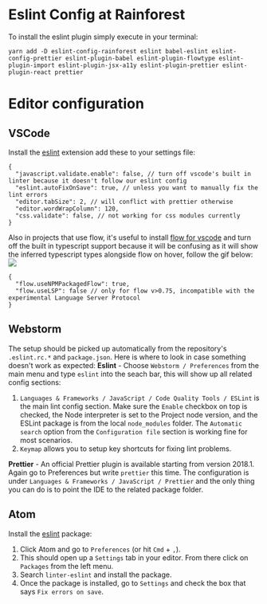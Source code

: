 # Eslint Config at Rainforest

To install the eslint plugin simply execute in your terminal:

`yarn add -D eslint-config-rainforest eslint babel-eslint eslint-config-prettier eslint-plugin-babel eslint-plugin-flowtype eslint-plugin-import eslint-plugin-jsx-a11y eslint-plugin-prettier eslint-plugin-react prettier`

# Editor configuration

## VSCode
Install the [eslint](https://marketplace.visualstudio.com/items?itemName=dbaeumer.vscode-eslint) extension
add these to your settings file:
```
{
  "javascript.validate.enable": false, // turn off vscode's built in linter because it doesn't follow our eslint config
  "eslint.autoFixOnSave": true, // unless you want to manually fix the lint errors
  "editor.tabSize": 2, // will conflict with prettier otherwise
  "editor.wordWrapColumn": 120,
  "css.validate": false, // not working for css modules currently
}
```

Also in projects that use flow, it's useful to install [flow for vscode](https://github.com/flowtype/flow-for-vscode) and turn off the built in typescript support because it will be confusing as it will show the inferred typescript types alongside flow on hover, follow the gif below:
![](https://raw.githubusercontent.com/flowtype/flow-for-vscode/1ae5552d149bb41c8173dee552a2975b336e7beb/readme/flow-disable-tsc.gif)

```
{
  "flow.useNPMPackagedFlow": true,
  "flow.useLSP": false // only for flow v>0.75, incompatible with the experimental Language Server Protocol
}
```
## Webstorm
The setup should be picked up automatically from the repository's `.eslint.rc.*` and `package.json`. Here is where to look in case something doesn't work as expected:
**Eslint** - Choose `Webstorm / Preferences` from the main menu and type `eslint` into the seach bar, this will show up all related config sections:
1. `Languages & Frameworks / JavaScript / Code Quality Tools / ESLint` is the main lint config section. Make sure the `Enable` checkbox on top is checked, the Node interpreter is set to the Project node version, and the ESLint package is from the local `node_modules` folder. The `Automatic search` option from the `Configuration file` section is working fine for most scenarios.
2. `Keymap` allows you to setup key shortcuts for fixing lint problems.

**Prettier** - An official Prettier plugin is available starting from version 2018.1. Again go to Preferences but write `prettier` this time. The configuration is under `Languages & Frameworks / JavaScript / Prettier` and the only thing you can do is to point the IDE to the related package folder.

## Atom
Install the [eslint](https://atom.io/packages/linter-eslint) package:
1. Click Atom and go to `Preferences` (or hit `Cmd` + `,`).
2. This should open up a `Settings` tab in your editor. From there click on `Packages` from the left menu.
3. Search `linter-eslint` and install the package.
4. Once the package is installed, go to `Settings` and check the box that says `Fix errors on save`.
